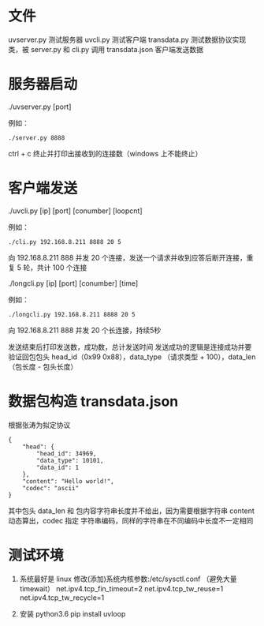 # 文件

uvserver.py            测试服务器
uvcli.py               测试客户端
transdata.py         测试数据协议实现类，被 server.py 和 cli.py 调用
transdata.json       客户端发送数据

# 服务器启动

./uvserver.py [port]

例如：

    ./server.py 8888

ctrl + c 终止并打印出接收到的连接数（windows 上不能终止）

# 客户端发送

./uvcli.py [ip] [port] [conumber] [loopcnt]

例如：

    ./cli.py 192.168.8.211 8888 20 5

向 192.168.8.211 888 并发 20 个连接，发送一个请求并收到应答后断开连接，重复 5 轮，共计 100 个连接


./longcli.py [ip] [port] [conumber] [time]

例如：

    ./longcli.py 192.168.8.211 8888 20 5

向 192.168.8.211 888 并发 20 个长连接，持续5秒

发送结束后打印发送数，成功数，总计发送时间
发送成功的逻辑是连接成功并要验证回包包头 head_id（0x99 0x88），data_type （请求类型 + 100），data_len（包长度 - 包头长度）

# 数据包构造 transdata.json

根据张涛为拟定协议

    {
        "head": {
            "head_id": 34969,
            "data_type": 10101,
            "data_id": 1
        },
        "content": "Hello world!",
        "codec": "ascii"
    }

其中包头 data_len 和 包内容字符串长度并不给出，因为需要根据字符串 content 动态算出，codec 指定 字符串编码，同样的字符串在不同编码中长度不一定相同

# 测试环境

1. 系统最好是 linux 修改(添加)系统内核参数:/etc/sysctl.conf （避免大量timewait）
    net.ipv4.tcp_fin_timeout=2
    net.ipv4.tcp_tw_reuse=1
    net.ipv4.tcp_tw_recycle=1

2. 安装 python3.6
   pip install uvloop